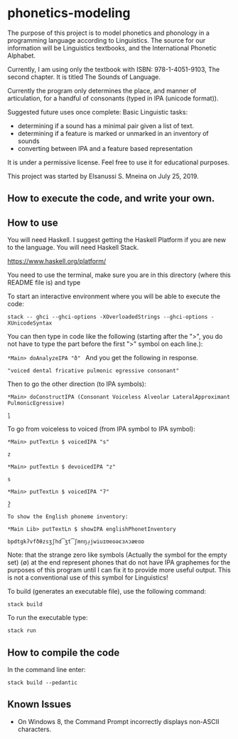 # phonetics-modeling

The purpose of this project is to model phonetics and phonology in a programming
language according to Linguistics. The source for our information
will be Linguistics textbooks,
and the International Phonetic Alphabet.

Currently, I am using only the textbook with ISBN: 978-1-4051-9103, The
second chapter. It is titled The Sounds of Language.

Currently the program only determines the place, and manner of articulation,
for a handful of consonants (typed in IPA (unicode format)).

Suggested future uses once complete:
Basic Linguistic tasks:
  - determining if a sound has a minimal pair given a list of text.
  - determining if a feature is marked or unmarked in an inventory of sounds
  - converting between IPA and a feature based representation

It is under a permissive license.
Feel free to use it for educational purposes.

This project was started by Elsanussi S. Mneina on July 25, 2019.

## How to execute the code, and write your own.



## How to use
You will need Haskell. I suggest getting the Haskell Platform if you are
new to the language. You will need Haskell Stack.

https://www.haskell.org/platform/



You need to use the terminal, make sure you are in this
directory (where this README file is)  and type

To start an interactive environment where you will be able to execute the
code:

`stack -- ghci --ghci-options -XOverloadedStrings --ghci-options -XUnicodeSyntax`


You can then type in code like the following (starting after the ">", you do not have to type the part before the first ">" symbol on each line.):

`*Main> doAnalyzeIPA "ð"
`
And you get the following in response.

`"voiced dental fricative pulmonic egressive consonant"`


Then to go the other direction (to IPA symbols):

`*Main> doConstructIPA (Consonant Voiceless Alveolar LateralApproximant PulmonicEgressive)`

`l̥`




To go from voiceless to voiced (from IPA symbol to IPA symbol):

`*Main> putTextLn $ voicedIPA "s"`

`z`


`*Main> putTextLn $ devoicedIPA "z"`

`s`

`*Main> putTextLn $ voicedIPA "ʔ"`

`ʔ̼`


`To show the English phoneme inventory:`

`*Main Lib> putTextLn $ showIPA englishPhonetInventory`

`bpdtgkʔvfðθzsʒʃhd͡ʒt͡ʃmnŋɹ̠jwiuɪʊeoəɛɜʌɔæɐɑɒ`



Note: that the strange zero like symbols (Actually the symbol for the empty set) (∅) at the end represent phones 
that do not have IPA graphemes for the purposes of this program until I can
fix it to provide more useful output. This is not a conventional use of this symbol
for Linguistics!

To build (generates an executable file), use the following command:

`stack build`

To run the executable type:

`stack run`


## How to compile the code

In the command line enter:

`stack build --pedantic`


## Known Issues
- On Windows 8, the Command Prompt incorrectly displays non-ASCII characters.